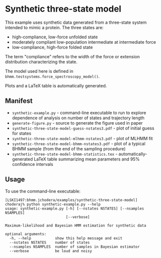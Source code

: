 # Synthetic three-state model

This example uses synthetic data generated from a three-state system intended to mimic a protein.
The three states are:
* high-compliance, low-force unfolded state
* moderately compliant low-population intermediate at intermediate force
* low-compliance, high-force folded state

The term "compliance" refers to the width of the force or extension distribution characterizing the state.

The model used here is defined in `bhmm.testsystems.force_spectroscopy_model()`.

Plots and a LaTeX table is automatically generated.

## Manifest
* `synthetic-example.py` - command-line executable to run to explore dependence of analysis on number of states and trajectory length
* `generate-figure.py` - source to generate the figure used in paper
* `synthetic-three-state-model-guess-nstates3.pdf` - plot of initial guess for states
* `synthetic-three-state-model-mlhmm-nstates3.pdf` - plot of MLHMM fit
* `synthetic-three-state-model-bhmm-nstates3.pdf` - plot of a typical BHMM sample (from the end of the sampling procedure)
* `synthetic-three-state-model-bhmm-statistics.tex` - automatically-generated LaTeX table summarizing mean parameters and 95% confidence intervals

## Usage

To use the command-line executable:
```
[LSKI1497:bhmm.jchodera/examples/synthetic-three-state-model] choderaj% python synthetic-example.py --help
usage: synthetic-example.py [-h] [--nstates NSTATES] [--nsamples NSAMPLES]
                            [--verbose]

Maximum-likelihood and Bayesian HMM estimation for synthetic data

optional arguments:
  -h, --help           show this help message and exit
  --nstates NSTATES    number of states
  --nsamples NSAMPLES  number of samples in Bayesian estimator
  --verbose            be loud and noisy
```
